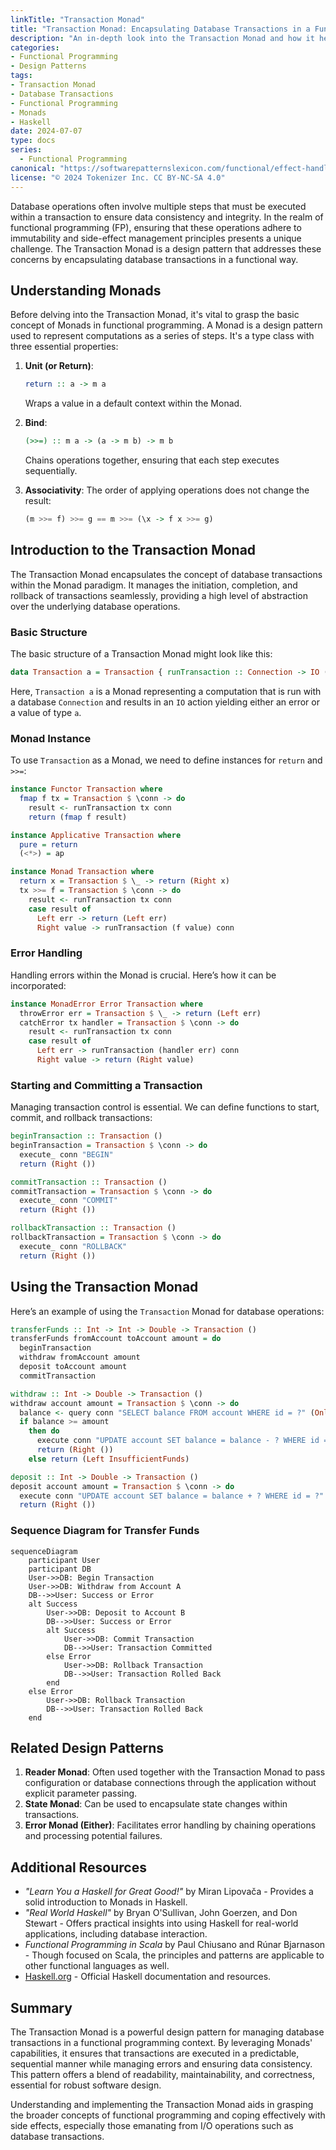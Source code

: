 ```yaml
---
linkTitle: "Transaction Monad"
title: "Transaction Monad: Encapsulating Database Transactions in a Functional Way"
description: "An in-depth look into the Transaction Monad and how it helps in encapsulating database transactions in a functional programming paradigm."
categories:
- Functional Programming
- Design Patterns
tags:
- Transaction Monad
- Database Transactions
- Functional Programming
- Monads
- Haskell
date: 2024-07-07
type: docs
series:
  - Functional Programming
canonical: "https://softwarepatternslexicon.com/functional/effect-handling-patterns/side-effects/transaction-monad"
license: "© 2024 Tokenizer Inc. CC BY-NC-SA 4.0"
---
```



Database operations often involve multiple steps that must be executed within a transaction to ensure data consistency and integrity. In the realm of functional programming (FP), ensuring that these operations adhere to immutability and side-effect management principles presents a unique challenge. The Transaction Monad is a design pattern that addresses these concerns by encapsulating database transactions in a functional way.

## Understanding Monads

Before delving into the Transaction Monad, it's vital to grasp the basic concept of Monads in functional programming. A Monad is a design pattern used to represent computations as a series of steps. It's a type class with three essential properties:

1. **Unit (or Return)**:
   ```haskell
   return :: a -> m a
   ```
   Wraps a value in a default context within the Monad.

2. **Bind**:
   ```haskell
   (>>=) :: m a -> (a -> m b) -> m b
   ```
   Chains operations together, ensuring that each step executes sequentially.

3. **Associativity**:
   The order of applying operations does not change the result:
   ```haskell
   (m >>= f) >>= g == m >>= (\x -> f x >>= g)
   ```

## Introduction to the Transaction Monad

The Transaction Monad encapsulates the concept of database transactions within the Monad paradigm. It manages the initiation, completion, and rollback of transactions seamlessly, providing a high level of abstraction over the underlying database operations.

### Basic Structure

The basic structure of a Transaction Monad might look like this:

```haskell
data Transaction a = Transaction { runTransaction :: Connection -> IO (Either Error a) }
```

Here, `Transaction a` is a Monad representing a computation that is run with a database `Connection` and results in an `IO` action yielding either an error or a value of type `a`.

### Monad Instance

To use `Transaction` as a Monad, we need to define instances for `return` and `>>=`:

```haskell
instance Functor Transaction where
  fmap f tx = Transaction $ \conn -> do
    result <- runTransaction tx conn
    return (fmap f result)

instance Applicative Transaction where
  pure = return
  (<*>) = ap

instance Monad Transaction where
  return x = Transaction $ \_ -> return (Right x)
  tx >>= f = Transaction $ \conn -> do
    result <- runTransaction tx conn
    case result of
      Left err -> return (Left err)
      Right value -> runTransaction (f value) conn
```

### Error Handling

Handling errors within the Monad is crucial. Here’s how it can be incorporated:

```haskell
instance MonadError Error Transaction where
  throwError err = Transaction $ \_ -> return (Left err)
  catchError tx handler = Transaction $ \conn -> do
    result <- runTransaction tx conn
    case result of
      Left err -> runTransaction (handler err) conn
      Right value -> return (Right value)
```

### Starting and Committing a Transaction

Managing transaction control is essential. We can define functions to start, commit, and rollback transactions:

```haskell
beginTransaction :: Transaction ()
beginTransaction = Transaction $ \conn -> do
  execute_ conn "BEGIN"
  return (Right ())

commitTransaction :: Transaction ()
commitTransaction = Transaction $ \conn -> do
  execute_ conn "COMMIT"
  return (Right ())

rollbackTransaction :: Transaction ()
rollbackTransaction = Transaction $ \conn -> do
  execute_ conn "ROLLBACK"
  return (Right ())
```

## Using the Transaction Monad

Here’s an example of using the `Transaction` Monad for database operations:

```haskell
transferFunds :: Int -> Int -> Double -> Transaction ()
transferFunds fromAccount toAccount amount = do
  beginTransaction
  withdraw fromAccount amount
  deposit toAccount amount
  commitTransaction

withdraw :: Int -> Double -> Transaction ()
withdraw account amount = Transaction $ \conn -> do
  balance <- query conn "SELECT balance FROM account WHERE id = ?" (Only account)
  if balance >= amount
    then do
      execute conn "UPDATE account SET balance = balance - ? WHERE id = ?" (amount, account)
      return (Right ())
    else return (Left InsufficientFunds)

deposit :: Int -> Double -> Transaction ()
deposit account amount = Transaction $ \conn -> do
  execute conn "UPDATE account SET balance = balance + ? WHERE id = ?" (amount, account)
  return (Right ())
```

### Sequence Diagram for Transfer Funds

```mermaid
sequenceDiagram
    participant User
    participant DB
    User->>DB: Begin Transaction
    User->>DB: Withdraw from Account A
    DB-->>User: Success or Error
    alt Success
        User->>DB: Deposit to Account B
        DB-->>User: Success or Error
        alt Success
            User->>DB: Commit Transaction
            DB-->>User: Transaction Committed
        else Error
            User->>DB: Rollback Transaction
            DB-->>User: Transaction Rolled Back
        end
    else Error
        User->>DB: Rollback Transaction
        DB-->>User: Transaction Rolled Back
    end
```

## Related Design Patterns

1. **Reader Monad**: Often used together with the Transaction Monad to pass configuration or database connections through the application without explicit parameter passing.
2. **State Monad**: Can be used to encapsulate state changes within transactions.
3. **Error Monad (Either)**: Facilitates error handling by chaining operations and processing potential failures.

## Additional Resources

- *"Learn You a Haskell for Great Good!"* by Miran Lipovača - Provides a solid introduction to Monads in Haskell.
- *"Real World Haskell"* by Bryan O'Sullivan, John Goerzen, and Don Stewart - Offers practical insights into using Haskell for real-world applications, including database interaction.
- *Functional Programming in Scala* by Paul Chiusano and Rúnar Bjarnason - Though focused on Scala, the principles and patterns are applicable to other functional languages as well.
- [Haskell.org](https://www.haskell.org) - Official Haskell documentation and resources.

## Summary

The Transaction Monad is a powerful design pattern for managing database transactions in a functional programming context. By leveraging Monads' capabilities, it ensures that transactions are executed in a predictable, sequential manner while managing errors and ensuring data consistency. This pattern offers a blend of readability, maintainability, and correctness, essential for robust software design.

Understanding and implementing the Transaction Monad aids in grasping the broader concepts of functional programming and coping effectively with side effects, especially those emanating from I/O operations such as database transactions.
